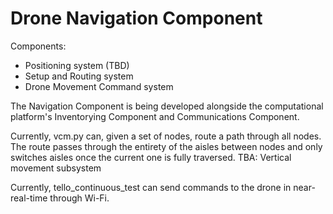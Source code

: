 # Drone Navigation Component

Components:
- Positioning system (TBD)
- Setup and Routing system
- Drone Movement Command system

The Navigation Component is being developed alongside the computational platform's Inventorying Component and Communications Component.

Currently, vcm.py can, given a set of nodes, route a path through all nodes. The route passes through the entirety of the aisles between nodes and only switches aisles once the current one is fully traversed.
TBA: Vertical movement subsystem

Currently, tello_continuous_test can send commands to the drone in near-real-time through Wi-Fi.
